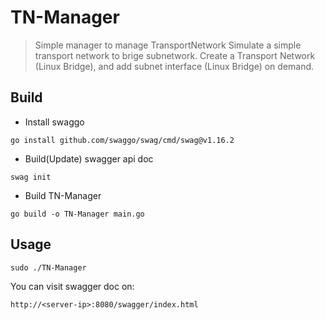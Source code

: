 # TN-Manager
> Simple manager to manage TransportNetwork
Simulate a simple transport network to brige subnetwork.
Create a Transport Network (Linux Bridge), and add subnet interface (Linux Bridge) on demand.

## Build
* Install swaggo
```
go install github.com/swaggo/swag/cmd/swag@v1.16.2
```

* Build(Update) swagger api doc
```
swag init
```

* Build TN-Manager
```
go build -o TN-Manager main.go
```

## Usage
```
sudo ./TN-Manager
```
You can visit swagger doc on:
```
http://<server-ip>:8080/swagger/index.html
```